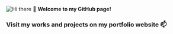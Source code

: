 ![Hi there 👋](https://drive.google.com/file/d/1F7LEYlDazK4znWsm4dxf7I3EXv_q4gVX/view?usp=sharing)
**Welcome to my GitHub page!**
### Visit my works and projects on my portfolio website 📫

<!--
**thanh31596/thanh31596** is a ✨ _special_ ✨ repository because its `README.md` (this file) appears on your GitHub profile.

Here are some ideas to get you started:

- 🔭 I’m currently working on ...
- 🌱 I’m currently learning ...
- 👯 I’m looking to collaborate on ...
- 🤔 I’m looking for help with ...
- 💬 Ask me about ...
- 📫 How to reach me: ...
- 😄 Pronouns: ...
- ⚡ Fun fact: ...
-->
